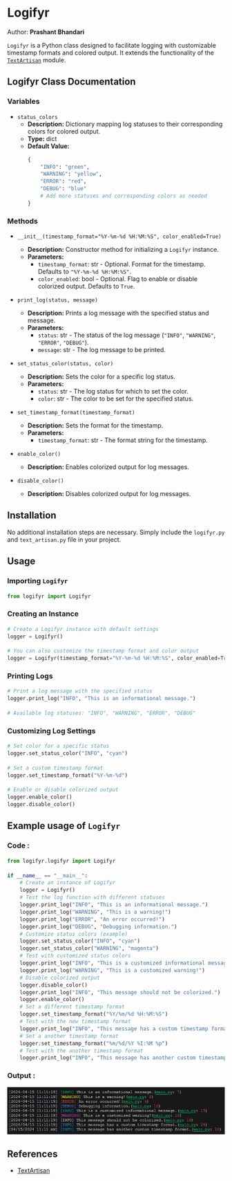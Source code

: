 # Logifyr

Author: **Prashant Bhandari**

``Logifyr`` is a Python class designed to facilitate logging with customizable timestamp formats and colored output. It extends the functionality of the [``TextArtisan``](https://github.com/prashantbhandari128/text-artisan) module.

## Logifyr Class Documentation

### Variables

- `status_colors`
  - **Description:** Dictionary mapping log statuses to their corresponding colors for colored output.
  - **Type:** dict
  - **Default Value:**
    ```python
    {
        "INFO": "green",
        "WARNING": "yellow",
        "ERROR": "red",
        "DEBUG": "blue"
        # Add more statuses and corresponding colors as needed
    }
    ```
### Methods

- `__init__(timestamp_format="%Y-%m-%d %H:%M:%S", color_enabled=True)`
  - **Description:** Constructor method for initializing a ``Logifyr`` instance.
  - **Parameters:**
    - `timestamp_format`: str - Optional. Format for the timestamp. Defaults to ``"%Y-%m-%d %H:%M:%S"``.
    - `color_enabled`: bool - Optional. Flag to enable or disable colorized output. Defaults to ``True``.

- `print_log(status, message)`
  - **Description:** Prints a log message with the specified status and message.
  - **Parameters:**
    - `status`: str - The status of the log message (``"INFO"``, ``"WARNING"``, ``"ERROR"``, ``"DEBUG"``).
    - `message`: str - The log message to be printed.

- `set_status_color(status, color)`
  - **Description:** Sets the color for a specific log status.
  - **Parameters:**
    - `status`: str - The log status for which to set the color.
    - `color`: str - The color to be set for the specified status.

- `set_timestamp_format(timestamp_format)`
  - **Description:** Sets the format for the timestamp.
  - **Parameters:**
    - `timestamp_format`: str - The format string for the timestamp.

- `enable_color()`
  - **Description:** Enables colorized output for log messages.

- `disable_color()`
  - **Description:** Disables colorized output for log messages.

## Installation

No additional installation steps are necessary. Simply include the ``logifyr.py`` and ``text_artisan.py`` file in your project.

## Usage

### Importing ``Logifyr``

```python
from logifyr import Logifyr
```

### Creating an Instance

```python 
# Create a Logifyr instance with default settings
logger = Logifyr()

# You can also customize the timestamp format and color output
logger = Logifyr(timestamp_format="%Y-%m-%d %H:%M:%S", color_enabled=True)
```

### Printing Logs

```python
# Print a log message with the specified status
logger.print_log("INFO", "This is an informational message.")

# Available log statuses: "INFO", "WARNING", "ERROR", "DEBUG"
```

### Customizing Log Settings

```python
# Set color for a specific status
logger.set_status_color("INFO", "cyan")

# Set a custom timestamp format
logger.set_timestamp_format("%Y-%m-%d")

# Enable or disable colorized output
logger.enable_color()
logger.disable_color()
```

## Example usage of ``Logifyr``

### **Code :**

```python
from logifyr.logifyr import Logifyr

if __name__ == "__main__":
    # Create an instance of Logifyr
    logger = Logifyr()
    # Test the log function with different statuses
    logger.print_log("INFO", "This is an informational message.")
    logger.print_log("WARNING", "This is a warning!")
    logger.print_log("ERROR", "An error occurred!")
    logger.print_log("DEBUG", "Debugging information.")
    # Customize status colors (example)
    logger.set_status_color("INFO", "cyan")
    logger.set_status_color("WARNING", "magenta")
    # Test with customized status colors
    logger.print_log("INFO", "This is a customized informational message.")
    logger.print_log("WARNING", "This is a customized warning!")
    # Disable colorized output
    logger.disable_color()
    logger.print_log("INFO", "This message should not be colorized.")
    logger.enable_color()
    # Set a different timestamp format
    logger.set_timestamp_format("%Y/%m/%d %H:%M:%S")
    # Test with the new timestamp format
    logger.print_log("INFO", "This message has a custom timestamp format.")
    # Set a another timestamp format
    logger.set_timestamp_format("%m/%d/%Y %I:%M %p")
    # Test with the another timestamp format
    logger.print_log("INFO", "This message has another custom timestamp format.")
```
### **Output :**

![Output](image/example-output.png)

## References

- [TextArtisan](https://github.com/prashantbhandari128/text-artisan)